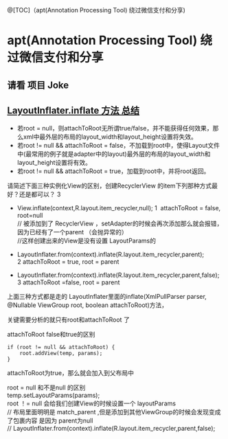 @[TOC]（apt(Annotation Processing Tool) 绕过微信支付和分享) 

# apt(Annotation Processing Tool) 绕过微信支付和分享

## 请看 项目 Joke


## [LayoutInflater.inflate 方法 总结](https://blog.csdn.net/u012702547/article/details/52628453)

- 若root = null，则attachToRoot无所谓true/false，并不能获得任何效果，那么xml中最外层的布局的layout_width和layout_height设置将失效。
- 若root != null && attachToRoot = false，不加载到root中，使得Layout文件中(最常用的例子就是adapter中的layout)最外层的布局的layout_width和layout_height设置将有效。
- 若root != null && attachToRoot = true，加载到root中，并将root返回。



请简述下面三种实例化View的区别，创建RecyclerView 的item下列那种方式最好？还是都可以？ 3 

- View.inflate(context,R.layout.item_recycler,null); 1  attachToRoot = false, root=null  
// 被添加到了 RecyclerView ，setAdapter的时候会再次添加那么就会报错，因为已经有了一个parent （会抛异常的）  
//这样创建出来的View是没有设置 LayoutParams的
- LayoutInflater.from(context).inflate(R.layout.item_recycler,parent); 2 attachToRoot = true, root = parent 

- LayoutInflater.from(context).inflate(R.layout.item_recycler,parent,false); 3 attachToRoot =false, root = parent

上面三种方式都是走的 LayoutInflater里面的inflate(XmlPullParser parser, @Nullable ViewGroup root, boolean attachToRoot)方法，

关键需要分析的就只有root和attachToRoot 了

attachToRoot false和true的区别  

```
if (root != null && attachToRoot) {  
    root.addView(temp, params);  
}  
```
attachToRoot为true，那么就会加入到父布局中

root = null 和不是null 的区别  
temp.setLayoutParams(params);  
root ！= null 会给我们创建View的时候设置一个 layoutParams   
// 布局里面明明是 match_parent ,但是添加到其他ViewGroup的时候会发现变成了包裹内容 是因为 parent为null   
// LayoutInflater.from(context).inflate(R.layout.item_recycler,parent,false);



























 


      
     
 

